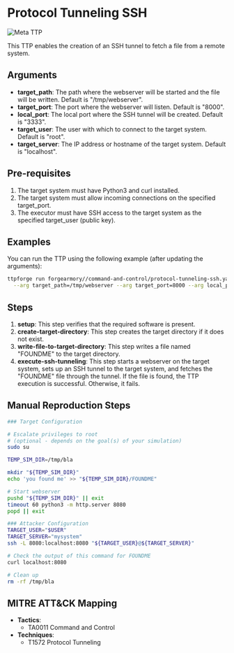 # Protocol Tunneling SSH

![Meta TTP](https://img.shields.io/badge/Meta_TTP-blue)

This TTP enables the creation of an SSH tunnel to fetch a file from a remote system.

## Arguments

- **target_path**: The path where the webserver will be started and the file will be written. Default is "/tmp/webserver".
- **target_port**: The port where the webserver will listen. Default is "8000".
- **local_port**: The local port where the SSH tunnel will be created. Default is "3333".
- **target_user**: The user with which to connect to the target system. Default is "root".
- **target_server**: The IP address or hostname of the target system. Default is "localhost".

## Pre-requisites

1. The target system must have Python3 and curl installed.
2. The target system must allow incoming connections on the specified target_port.
3. The executor must have SSH access to the target system as the specified target_user (public key).

## Examples

You can run the TTP using the following example (after updating the arguments):

```bash
ttpforge run forgearmory//command-and-control/protocol-tunneling-ssh.yaml \
  --arg target_path=/tmp/webserver --arg target_port=8000 --arg local_port=3333 --arg target_user=root --arg target_server=localhost
```

## Steps

1. **setup**: This step verifies that the required software is present.
2. **create-target-directory**: This step creates the target directory if it does not exist.
3. **write-file-to-target-directory**: This step writes a file named "FOUNDME" to the target directory.
4. **execute-ssh-tunneling**: This step starts a webserver on the target system, sets up an SSH tunnel to the target system, and fetches the "FOUNDME" file through the tunnel. If the file is found, the TTP execution is successful. Otherwise, it fails.

## Manual Reproduction Steps

```bash
### Target Configuration

# Escalate privileges to root
# (optional - depends on the goal(s) of your simulation)
sudo su

TEMP_SIM_DIR=/tmp/bla

mkdir "${TEMP_SIM_DIR}"
echo 'you found me' >> "${TEMP_SIM_DIR}/FOUNDME"

# Start webserver
pushd "${TEMP_SIM_DIR}" || exit
timeout 60 python3 -m http.server 8080
popd || exit

### Attacker Configuration
TARGET_USER="$USER"
TARGET_SERVER="mysystem"
ssh -L 8080:localhost:8080 "${TARGET_USER}@${TARGET_SERVER}"

# Check the output of this command for FOUNDME
curl localhost:8080

# Clean up
rm -rf /tmp/bla
```

## MITRE ATT&CK Mapping

- **Tactics**:
  - TA0011 Command and Control
- **Techniques**:
  - T1572 Protocol Tunneling

